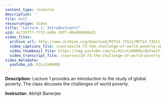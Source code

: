 ```yaml
---
content_type: resource
description: ''
file: null
resourcetype: Video
title: "Lecture 1: Introduction\t"
uid: 4c733ff7-f772-ed8e-38f7-d0e890648a32
video_files:
  archive_url: http://www.archive.org/download/MIT14.73S11/MIT14_73S11_lec01_300k.mp4
  video_captions_file: /courses/14-73-the-challenge-of-world-poverty-spring-2011/e44b50399786536c8f478b8732ee146b_K2LvCx8H0OU.vtt
  video_thumbnail_file: https://img.youtube.com/vi/K2LvCx8H0OU/default.jpg
  video_transcript_file: /courses/14-73-the-challenge-of-world-poverty-spring-2011/449b1d5759a8640729838b538c24d844_K2LvCx8H0OU.pdf
video_metadata:
  youtube_id: K2LvCx8H0OU
---
```


**Description:** Lecture 1 provides an introduction to the study of global poverty. The class dicusses the challenges of world poverty.

**Instructor:** Abhijit Banerjee